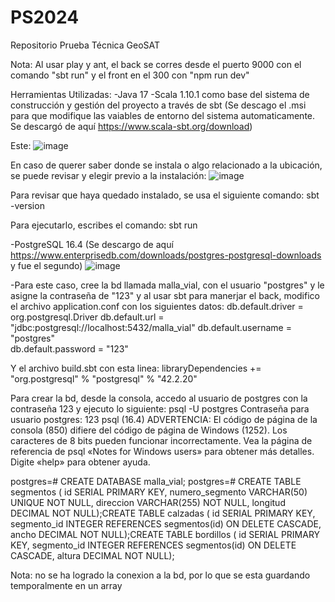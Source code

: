 # PS2024
Repositorio Prueba Técnica GeoSAT 

Nota: Al usar play y ant, el back se corres desde el puerto 9000 con el comando "sbt run" y el front en el 300 con "npm run dev"

Herramientas Utilizadas:
-Java 17
-Scala 1.10.1 como base del sistema de construcción y gestión del proyecto a través de sbt (Se descago el .msi para que modifique las vaiables de entorno del sistema automaticamente. Se descargó de aquí https://www.scala-sbt.org/download)

Este:
![image](https://github.com/user-attachments/assets/7e1064e8-695d-43ca-a784-e1df4238b549)

En caso de querer saber donde se instala o algo relacionado a la ubicación, se puede revisar y elegir previo a la instalación:
![image](https://github.com/user-attachments/assets/c957bdfa-34b2-4c53-a734-146e6acb715d)

Para revisar que haya quedado instalado, se usa el siguiente comando:
sbt -version

Para ejecutarlo, escribes el comando: 
sbt run

-PostgreSQL 16.4 (Se descargo de aquí https://www.enterprisedb.com/downloads/postgres-postgresql-downloads y fue el segundo)
![image](https://github.com/user-attachments/assets/4ce6f28b-b82d-4596-8340-4f51be1ce531)

-Para este caso, cree la bd llamada malla_vial, con el usuario "postgres" y le asigne la contraseña de "123" y al usar sbt para manerjar el back, modifico el archivo application.conf con los siguientes datos: 
db.default.driver = org.postgresql.Driver
db.default.url = "jdbc:postgresql://localhost:5432/malla_vial"
db.default.username = "postgres"        
db.default.password = "123"    

Y el archivo build.sbt con esta linea:
libraryDependencies += "org.postgresql" % "postgresql" % "42.2.20"

Para crear la bd, desde la consola, accedo al usuario de postgres con la contraseña 123 y ejecuto lo siguiente:
psql -U postgres
Contraseña para usuario postgres: 123
psql (16.4)
ADVERTENCIA: El código de página de la consola (850) difiere del código
            de página de Windows (1252).
            Los caracteres de 8 bits pueden funcionar incorrectamente.
            Vea la página de referencia de psql «Notes for Windows users»
            para obtener más detalles.
Digite «help» para obtener ayuda.

postgres=# CREATE DATABASE malla_vial;
postgres=# CREATE TABLE segmentos (  id SERIAL PRIMARY KEY,  numero_segmento VARCHAR(50) UNIQUE NOT NULL,  direccion VARCHAR(255) NOT NULL,  longitud DECIMAL NOT NULL);CREATE TABLE calzadas (  id SERIAL PRIMARY KEY,  segmento_id INTEGER REFERENCES segmentos(id) ON DELETE CASCADE,  ancho DECIMAL NOT NULL);CREATE TABLE bordillos (  id SERIAL PRIMARY KEY,  segmento_id INTEGER REFERENCES segmentos(id) ON DELETE CASCADE,  altura DECIMAL NOT NULL);

Nota: no se ha logrado la conexion a la bd, por lo que se esta guardando temporalmente en un array








